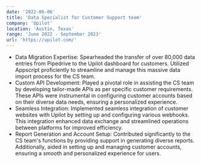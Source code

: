 ```yaml
---
date: '2022-06-06'
title: 'Data Specialist for Customer Support team'
company: 'Upilot'
location: 'Austin, Texas'
range: 'June 2022 - September 2023'
url: 'https://upilot.com/'
---
```


- Data Migration Expertise: Spearheaded the transfer of over 80,000 data entries from Pipedrive to the Upilot dashboard for customers. Utilized Appscript proficiently to streamline and manage this massive data import process for the CS team.
- Custom API Development: Played a pivotal role in assisting the CS team by developing tailor-made APIs as per specific customer requirements. These APIs were instrumental in configuring customer accounts based on their diverse data needs, ensuring a personalized experience.
- Seamless Integration: Implemented seamless integration of customer websites with Upilot by setting up and configuring various webhooks. This integration enhanced data exchange and streamlined operations between platforms for improved efficiency.
- Report Generation and Account Setup: Contributed significantly to the CS team's functions by providing support in generating diverse reports. Additionally, aided in setting up and managing customer accounts, ensuring a smooth and personalized experience for users.
